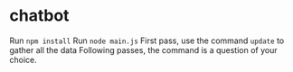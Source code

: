 # chatbot

Run `npm install`
Run `node main.js`
First pass, use the command `update` to gather all the data
Following passes, the command is a question of your choice.
